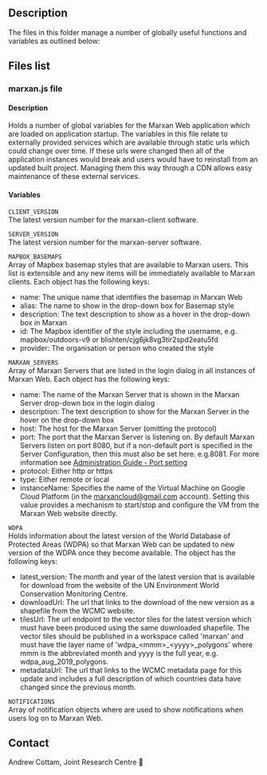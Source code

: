 ## Description
The files in this folder manage a number of globally useful functions and variables as outlined below:

## Files list
### marxan.js file
#### Description  
Holds a number of global variables for the Marxan Web application which are loaded on application startup. The variables in this file relate to externally provided services which are available through static urls which could change over time. If these urls were changed then all of the application instances would break and users would have to reinstall from an updated built project. Managing them this way through a CDN allows easy maintenance of these external services.
#### Variables
`CLIENT_VERSION`  
The latest version number for the marxan-client software.

`SERVER_VERSION`  
The latest version number for the marxan-server software.

`MAPBOX_BASEMAPS`  
Array of Mapbox basemap styles that are available to Marxan users. This list is extensible and any new items will be immediately available to Marxan clients. Each object has the following keys:  
 - name: The unique name that identifies the basemap in Marxan Web
 - alias: The name to show in the drop-down box for Basemap style
 - description: The text description to show as a hover in the drop-down box in Marxan
 - id: The Mapbox identifier of the style including the username, e.g. mapbox/outdoors-v9 or blishten/cjg6jk8vg3tir2spd2eatu5fd
 - provider: The organisation or person who created the style

`MARXAN_SERVERS`  
Array of Marxan Servers that are listed in the login dialog in all instances of Marxan Web. Each object has the following keys:
- name: The name of the Marxan Server that is shown in the Marxan Server drop-down box in the login dialog  
- description: The text description to show for the Marxan Server in the hover on the drop-down box 
- host: The host for the Marxan Server (omitting the protocol)  
- port: The port that the Marxan Server is listening on. By default Marxan Servers listen on port 8080, but if a non-default port is specified in the Server Configuration, then this must also be set here. e.g.8081. For more information see [Administration Guide - Port setting](https://andrewcottam.github.io/marxan-web/documentation/docs_admin.html#port) 
- protocol: Either http or https
- type: Either remote or local
- instanceName: Specifies the name of the Virtual Machine on Google Cloud Platform (in the marxancloud@gmail.com account). Setting this value provides a mechanism to start/stop and configure the VM from the Marxan Web website directly.  

`WDPA`  
Holds information about the latest version of the World Database of Protected Areas (WDPA) so that Marxan Web can be updated to new version of the WDPA once they become available. The object has the following keys:
- latest_version: The month and year of the latest version that is available for download from the website of the UN Environment World Conservation Monitoring Centre. 
- downloadUrl: The url that links to the download of the new version as a shapefile from the WCMC website.  
- tilesUrl: The url endpoint to the vector tiles for the latest version which must have been produced using the same downloaded shapefile. The vector tiles should be published in a workspace called 'marxan' and must have the layer name of 'wdpa_\<mmm\>_\<yyyy\>_polygons' where mmm is the abbreviated month and yyyy is the full year, e.g. wdpa_aug_2019_polygons.  
- metadataUrl: The url that links to the WCMC metadata page for this update and includes a full description of which countries data have changed since the previous month.  

`NOTIFICATIONS`  
Array of notification objects where are used to show notifications when users log on to Marxan Web.

## Contact
Andrew Cottam, Joint Research Centre :email:

